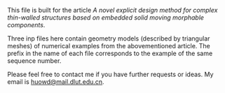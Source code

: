 This file is built for the article _A novel explicit design method for complex thin-walled structures based on embedded solid moving morphable components_.

Three inp files here contain geometry models (described by triangular meshes) of numerical examples from the abovementioned article. The prefix in the name of each file corresponds to the example of the same sequence number.

Please feel free to contact me if you have further requests or ideas. My email is huowd@mail.dlut.edu.cn.
